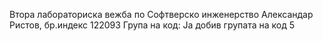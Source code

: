 Втора лабораториска вежба по Софтверско инженерство
Александар Ристов, бр.индекс 122093
Група на код:
Ја добив групата на код 5
